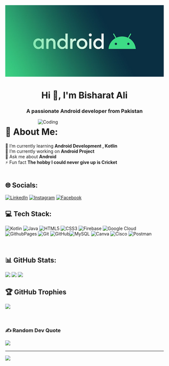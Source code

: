 <div align="center">
    <img src="https://raw.githubusercontent.com/engineer-bisharat-ali/Assets/main/android-developer7.jpg" alt="logo">
</div>


<h1 align="center">Hi 👋, I'm Bisharat Ali</h1>
<h3 align="center">A passionate Android developer from Pakistan</h3> 

<img align="right" alt="Coding" width="400" src="https://cdn.dribbble.com/users/1059583/screenshots/4171367/coding-freak.gif">

# 💫 About Me: 
🌱 I’m currently learning **Android Development , Kotlin** <br>🔭 I’m currently working on **Android Project** <br>💬 Ask me about **Android** <br>⚡ Fun fact **The hobby I could never give up is Cricket**
<br>
<br>

## 🌐 Socials:
[![LinkedIn](https://img.shields.io/badge/LinkedIn-%230077B5.svg?logo=linkedin&logoColor=white)](https://linkedin.com/in/https://www.linkedin.com/in/bisharat-ali/)  [![Instagram](https://img.shields.io/badge/Instagram-%23E4405F.svg?logo=Instagram&logoColor=white)](https://instagram.com/https://www.instagram.com/bisharat__ali_/) 
 [![Facebook](https://img.shields.io/badge/Facebook-%231877F2.svg?logo=Facebook&logoColor=white)](https://facebook.com/https://www.facebook.com/profile.php?id=100014060622443)
 <br>
 
## 💻 Tech Stack:
 ![Kotlin](https://img.shields.io/badge/kotlin-%237F52FF.svg?style=for-the-badge&logo=kotlin&logoColor=white) ![Java](https://img.shields.io/badge/java-%23ED8B00.svg?style=for-the-badge&logo=openjdk&logoColor=white)  ![HTML5](https://img.shields.io/badge/html5-%23E34F26.svg?style=for-the-badge&logo=html5&logoColor=white) ![CSS3](https://img.shields.io/badge/css3-%231572B6.svg?style=for-the-badge&logo=css3&logoColor=white) ![Firebase](https://img.shields.io/badge/firebase-a08021?style=for-the-badge&logo=firebase&logoColor=ffcd34)  ![Google Cloud](https://img.shields.io/badge/GoogleCloud-%234285F4.svg?style=for-the-badge&logo=google-cloud&logoColor=white) ![GithubPages](https://img.shields.io/badge/github%20pages-121013?style=for-the-badge&logo=github&logoColor=white) ![Git](https://img.shields.io/badge/git-%23F05033.svg?style=for-the-badge&logo=git&logoColor=white) ![GitHub](https://img.shields.io/badge/github-%23121011.svg?style=for-the-badge&logo=github&logoColor=white)![MySQL](https://img.shields.io/badge/mysql-4479A1.svg?style=for-the-badge&logo=mysql&logoColor=white) ![Canva](https://img.shields.io/badge/Canva-%2300C4CC.svg?style=for-the-badge&logo=Canva&logoColor=white)  ![Cisco](https://img.shields.io/badge/cisco-%23049fd9.svg?style=for-the-badge&logo=cisco&logoColor=black) ![Postman](https://img.shields.io/badge/Postman-FF6C37?style=for-the-badge&logo=postman&logoColor=white)

 <br>
 
## 📊 GitHub Stats:
![](https://github-readme-stats.vercel.app/api?username=engineer-bisharat-ali&theme=default&hide_border=false&include_all_commits=false&count_private=false)
![](https://github-readme-stats.vercel.app/api/top-langs/?username=engineer-bisharat-ali&theme=default&hide_border=false&include_all_commits=false&count_private=false&layout=compact)
![](https://github-readme-streak-stats.herokuapp.com/?user=engineer-bisharat-ali&theme=default&hide_border=false)

## 🏆 GitHub Trophies
![](https://github-profile-trophy.vercel.app/?username=engineer-bisharat-ali&theme=oldie&no-frame=false&no-bg=false&margin-w=4)

<br>

### ✍️ Random Dev Quote
![](https://quotes-github-readme.vercel.app/api?type=horizontal&theme=light)

---
[![](https://visitcount.itsvg.in/api?id=engineer-bisharat-ali&icon=0&color=0)](https://visitcount.itsvg.in)

<!-- Proudly created with GPRM ( https://gprm.itsvg.in ) -->
